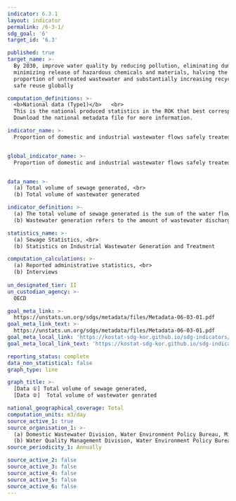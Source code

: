 ```yaml
---
indicator: 6.3.1
layout: indicator
permalink: /6-3-1/
sdg_goal: '6'
target_id: '6.3'

published: true
target_name: >-
  By 2030, improve water quality by reducing pollution, eliminating dumping and
  minimizing release of hazardous chemicals and materials, halving the
  proportion of untreated wastewater and substantially increasing recycling and
  safe reuse globally

computation_definitions: >-
  <b>National data (Type1)</b>   <br>
  This is the national produced statistics in the ROK that best corresponds to the definition of UN SDGs indicators. <br>
  Download the national metadata file for more information.

indicator_name: >-
  Proportion of domestic and industrial wastewater flows safely treated


global_indicator_name: >-
  Proportion of domestic and industrial wastewater flows safely treated


data_name: >-
  (a) Total volume of sewage generated, <br>
  (b) Total volume of wastewater generated

indicator_definition: >-
  (a) The total volume of sewage generated is the sum of the water flow contaminated with liquid or solid substances created from human living or economic activities("wastewater"), rainwater, and groundwater that flow from buildings, roads, and other facilities to sewerage systems.  <br>
  (b) Wastewater generation refers to the amount of wastewater discharge from wastewater discharge facilities due to production activities. That is, (b) refers to the total generation of wastewater including wastewater reused at the final discharging point after treatment but excluding wastewater recirculated or reused before it is introduced to wastewater treatment or within the treatment process. 

statistics_name: >-
  (a) Sewage Statistics, <br>
  (b) Statistics on Industrial Wastewater Generation and Treatment  

computation_calculations: >-
  (a) Reported administrative statistics, <br>
  (b) Interviews
  
un_designated_tier: II
un_custodian_agency: >-
  OECD

goal_meta_link: >-
  https://unstats.un.org/sdgs/metadata/files/Metadata-06-03-01.pdf   
goal_meta_link_text: >-
  https://unstats.un.org/sdgs/metadata/files/Metadata-06-03-01.pdf   
goal_meta_local_link: 'https://kostat-sdg-kor.github.io/sdg-indicators/public/data/Metadata-06-03-01_ENG.pdf'
goal_meta_local_link_text: 'https://kostat-sdg-kor.github.io/sdg-indicators/public/data/Metadata-06-03-01_ENG.pdf'

reporting_status: complete
data_non_statistical: false
graph_type: line

graph_title: >-
  [Data ①] Total volume of sewage generated, 
  [Data ②]  Total volume of wastewater genrated 

national_geographical_coverage: Total
computation_units: m3/day
source_active_1: true
source_organisation_1: >-
  (a) Domestic Wastewater Division, Water Environment Policy Bureau, Ministry of Environment <br>
  (b) Water Quality Management Division, Water Environment Policy Bureau, Ministry of Environment 
source_periodicity_1: Annually 

source_active_2: false
source_active_3: false
source_active_4: false
source_active_5: false
source_active_6: false
---
```

